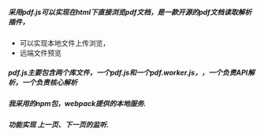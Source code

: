 ##### 采用pdf.js可以实现在html下直接浏览pdf文档，是一款开源的pdf文档读取解析插件，
- 可以实现本地文件上传浏览，
- 远端文件预览

##### pdf.js主要包含两个库文件，一个pdf.js和一个pdf.worker.js，，一个负责API解析，一个负责核心解析


##### 我采用的npm包，webpack提供的本地服务.



##### 功能实现  上一页、下一页的监听.